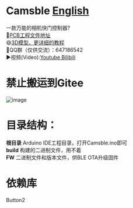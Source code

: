 # Camsble  [English](https://github.com/RealCorebb/bbPOV-P/blob/main/README_EN.md "English")
一款万能的相机快门控制器?  
🔗[PCB工程文件地址](https://oshwhub.com/Corebb/yCdwgFEtH4CrWUZQFJVETb0TveCsmDTN "PCB工程文件地址")  
😄[3D模型、更详细的教程](https://www.afdian.net/@kuruibb "3D模型、更详细的教程")  
🐧QQ群（仅供交流）：647186542  
▶️视频(Video):[Youtube](https://www.youtube.com/watch?v=G8VFFY1esYg "Youtube")[ Bilibili](https://www.bilibili.com/video/BV1zq4y1Y7vK " Bilibili")  
# 禁止搬运到Gitee  
![image](https://github.com/RealCorebb/Camsble/blob/main/assets/cover.jpg?raw=true)
# 目录结构：
**根目录** Arduino IDE工程目录，打开Camsble.ino即可  
**build** 构建的二进制文件，用不着  
**FW** 二进制文件和版本文件，供BLE OTA升级固件  
# 依赖库 
Button2
